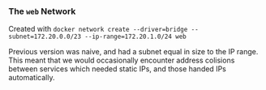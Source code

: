 ### The `web` Network

Created with `docker network create --driver=bridge --subnet=172.20.0.0/23 --ip-range=172.20.1.0/24 web`

Previous version was naive, and had a subnet equal in size to the IP range. This meant that we would occasionally encounter address colisions between services which needed static IPs, and those handed IPs automatically. 